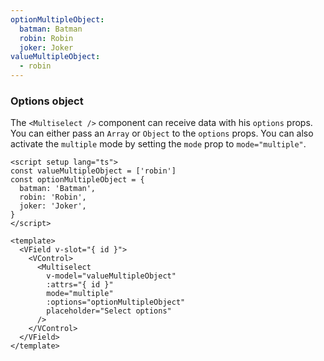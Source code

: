 ```yaml
---
optionMultipleObject:
  batman: Batman
  robin: Robin
  joker: Joker
valueMultipleObject:
  - robin
---
```


### Options object

The `<Multiselect />` component can receive data with his `options` props. You
can either pass an `Array` or `Object` to the `options` props. You can also
activate the `multiple` mode by setting the `mode` prop to `mode="multiple"`.

<!--code-->

```vue
<script setup lang="ts">
const valueMultipleObject = ['robin']
const optionMultipleObject = {
  batman: 'Batman',
  robin: 'Robin',
  joker: 'Joker',
}
</script>

<template>
  <VField v-slot="{ id }">
    <VControl>
      <Multiselect
        v-model="valueMultipleObject"
        :attrs="{ id }"
        mode="multiple"
        :options="optionMultipleObject"
        placeholder="Select options"
      />
    </VControl>
  </VField>
</template>
```

<!--/code-->

<!--example-->

<div class="columns">
  <div class="column is-4">
    <VField v-slot="{ id }">
      <VControl>
        <Multiselect
          :attrs="{ id }"
          v-model="frontmatter.valueMultipleObject"
          mode="multiple"
          :options="frontmatter.optionMultipleObject"
          placeholder="Select options"
        />
      </VControl>
    </VField>
  </div>
  <div class="column is-4">
    <VField v-slot="{ id }" class="is-curved-select">
      <VControl>
        <Multiselect
          :attrs="{ id }"
          v-model="frontmatter.valueMultipleObject"
          mode="multiple"
          :options="frontmatter.optionMultipleObject"
          placeholder="Select options"
        />
      </VControl>
    </VField>
  </div>
  <div class="column is-4">
    <VField v-slot="{ id }" class="is-rounded-select">
      <VControl>
        <Multiselect
          :attrs="{ id }"
          v-model="frontmatter.valueMultipleObject"
          mode="multiple"
          :options="frontmatter.optionMultipleObject"
          placeholder="Select options"
        />
      </VControl>
    </VField>
  </div>
</div>

<!--/example-->
